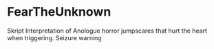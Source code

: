 # FearTheUnknown
Skript Interpretation of Anologue horror jumpscares that hurt the heart when triggering. Seizure warning
